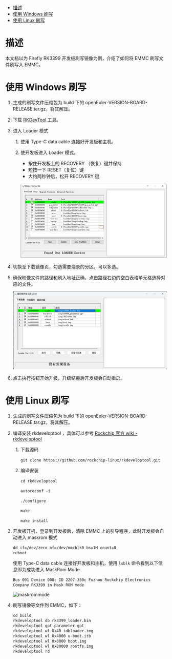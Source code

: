 <!-- @import "[TOC]" {cmd="toc" depthFrom=1 depthTo=6 orderedList=false} -->

<!-- code_chunk_output -->

- [描述](#描述)
- [使用 Windows 刷写](#使用-windows-刷写)
- [使用 Linux 刷写](#使用-linux-刷写)

<!-- /code_chunk_output -->

# 描述

本文档以为 Firefly RK3399 开发板刷写镜像为例，介绍了如何将 EMMC 刷写文件刷写入 EMMC。

# 使用 Windows 刷写

1.  生成的刷写文件压缩包为 build 下的 openEuler-VERSION-BOARD-RELEASE.tar.gz，将其解压。

2.  下载 [RKDevTool 工具](http://www.t-firefly.com/doc/download/page/id/3.html#other_374)。

3.  进入 Loader 模式

    1.  使用 Type-C data cable 连接好开发板和主机。

    2.  使开发板进入 Loader 模式。
        - 按住开发板上的 RECOVERY （恢复）键并保持
        - 短按一下 RESET（复位）键
        - 大约两秒钟后，松开 RECOVERY 键

        ![loader](images/loader.png)

4.  切换至下载镜像页，勾选需要烧录的分区，可以多选。

5.  确保映像文件的路径和刷入地址正确，点击路径右边的空白表格单元格选择对应的文件。

    ![emmcaddress](images/emmcaddress.png)

6.  点击执行按钮开始升级，升级结束后开发板会自动重启。

# 使用 Linux 刷写

1.  生成的刷写文件压缩包为 build 下的 openEuler-VERSION-BOARD-RELEASE.tar.gz，将其解压。

2.  编译安装 rkdeveloptool ，具体可以参考 [Rockchip 官方 wiki - rkdeveloptool](http://opensource.rock-chips.com/wiki_Rkdeveloptool)
    
    1.  下载源码

        `git clone https://github.com/rockchip-linux/rkdeveloptool.git`

    2.  编译安装

        `cd rkdeveloptool`

        `autoreconf -i`

        `./configure`

        `make`

        `make install`


3.  开发板开机，登录到开发板后，清除 EMMC 上的引导程序，此时开发板会自动进入 maskrom 模式

    ```
    dd if=/dev/zero of=/dev/mmcblk0 bs=1M count=8
    reboot
    ```

    使用 Type-C data cable 连接好开发板和主机，使用 `lsblk` 命令看到以下信息即为成功进入 MaskRom Mode

    ```
    Bus 001 Device 008: ID 2207:330c Fuzhou Rockchip Electronics Company RK3399 in Mask ROM mode
    ```

    ![maskrommode](images/maskrommode.png)

4.  刷写镜像等文件到 EMMC，如下：

    ```
    cd build
    rkdeveloptool db rk3399_loader.bin
    rkdeveloptool gpt parameter.gpt
    rkdeveloptool wl 0x40 idbloader.img
    rkdeveloptool wl 0x4000 u-boot.itb
    rkdeveloptool wl 0x8000 boot.img
    rkdeveloptool wl 0x80000 rootfs.img
    rkdeveloptool rd
    ```